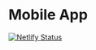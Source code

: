 # Mobile App
 
[![Netlify Status](https://api.netlify.com/api/v1/badges/d8c8f65f-81c1-4489-9c38-5d9717d5faf2/deploy-status)](https://app.netlify.com/sites/cart-app-caobeee/deploys)
